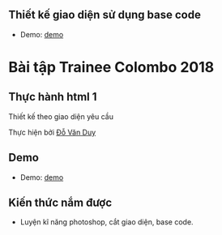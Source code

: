
## Thiết kế giao diện sử dụng base code
* Demo: [demo](https://dovanduyhedspi.github.io/DUYDV-Frontend1-1.5/)

# Bài tập Trainee Colombo 2018

## Thực hành html 1

Thiết kế theo giao diện yêu cầu

Thực hiện bởi [Đỗ Văn Duy](https://github.com/DoVanDuyHedspi)

## Demo

- Demo: [demo](https://dovanduyhedspi.github.io/DUYDV-Frontend1-1.5/)

## Kiến thức nắm được
- Luyện kĩ năng photoshop, cắt giao diện, base code.

